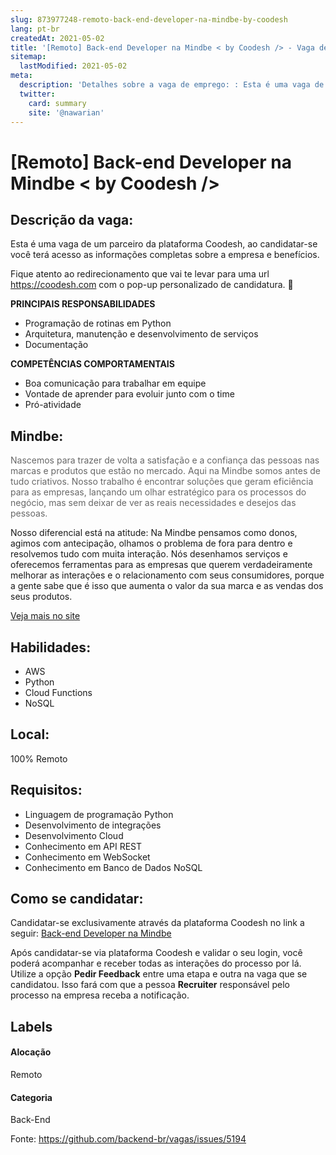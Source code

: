 ```yaml
---
slug: 873977248-remoto-back-end-developer-na-mindbe-by-coodesh
lang: pt-br
createdAt: 2021-05-02
title: '[Remoto] Back-end Developer na Mindbe < by Coodesh /> - Vaga de Emprego'
sitemap:
  lastModified: 2021-05-02
meta:
  description: 'Detalhes sobre a vaga de emprego: : Esta é uma vaga de um parceiro da plataforma Coodesh, ao candidatar-se você terá acesso as informações completas sobre a empresa e benefícios.  Fique atento ao redirecionamento que vai te levar para uma url https://coodesh.com com o pop-up personalizado de candidatura. :wave: <p><strong>PRINCIPAIS RESPONSABILIDADES</strong></p> <ul> <li>Programação de rotinas em Python</li> <li>Arquitetura, manutenção e desenvolvimento de serviços</li> <li>Documentação</li> </ul> <p></p> <p><strong>COMPETÊNCIAS COMPORTAMENTAIS</strong></p> <ul> <li>Boa comunicação para trabalhar em equipe</li> <li>Vontade de aprender para evoluir junto com o time</li> <li>Pró-atividade</li> </ul>'
  twitter:
    card: summary
    site: '@nawarian'
---
```


# [Remoto] Back-end Developer na Mindbe < by Coodesh />

## Descrição da vaga: 
Esta é uma vaga de um parceiro da plataforma Coodesh, ao candidatar-se você terá acesso as informações completas sobre a empresa e benefícios.


Fique atento ao redirecionamento que vai te levar para uma url https://coodesh.com com o pop-up personalizado de candidatura. :wave:
<p><strong>PRINCIPAIS RESPONSABILIDADES</strong></p>
<ul>
<li>Programação de rotinas em Python</li>
<li>Arquitetura, manutenção e desenvolvimento de serviços</li>
<li>Documentação</li>
</ul>
<p></p>
<p><strong>COMPETÊNCIAS COMPORTAMENTAIS</strong></p>
<ul>
<li>Boa comunicação para trabalhar em equipe</li>
<li>Vontade de aprender para evoluir junto com o time</li>
<li>Pró-atividade</li>
</ul>

## Mindbe: 
 <p><span style="color: rgba(0,0,0,0.6);background-color: rgb(255,255,255);font-size: 14px;font-family: -apple-system, system-ui, system-ui, "Segoe UI", Roboto, "Helvetica Neue", "Fira Sans", Ubuntu, Oxygen, "Oxygen Sans", Cantarell, "Droid Sans", "Apple Color Emoji", "Segoe UI Emoji", "Segoe UI Symbol", "Lucida Grande", Helvetica, Arial, sans-serif;">Nascemos para trazer de volta a satisfação e a confiança das pessoas nas marcas e produtos que estão no mercado. Aqui na Mindbe somos antes de tudo criativos. Nosso trabalho é encontrar soluções que geram eficiência para as empresas, lançando um olhar estratégico para os processos do negócio, mas sem deixar de ver as reais necessidades e desejos das pessoas. </p><p>Nosso diferencial está na atitude: Na Mindbe pensamos como donos, agimos com antecipação, olhamos o problema de fora para dentro e resolvemos tudo com muita interação. Nós desenhamos serviços e oferecemos ferramentas para as empresas que querem verdadeiramente melhorar as interações e o relacionamento com seus consumidores, porque a gente sabe que é isso que aumenta o valor da sua marca e as vendas dos seus produtos.</p><a href='https://coodesh.com/empresas/mindbe'>Veja mais no site</a>

 ## Habilidades: 
 - AWS 
- Python 
- Cloud Functions 
- NoSQL
## Local: 
 100% Remoto
## Requisitos: 
 - Linguagem de programação Python 
- Desenvolvimento de integrações 
- Desenvolvimento Cloud 
- Conhecimento em API REST 
- Conhecimento em WebSocket 
- Conhecimento em Banco de Dados NoSQL


## Como se candidatar:
Candidatar-se exclusivamente através da plataforma Coodesh no link a seguir: [Back-end Developer na Mindbe](https://coodesh.com/vagas/desenvolvedor-backend-194706?origin=github&modal=open)


Após candidatar-se via plataforma Coodesh e validar o seu login, você poderá acompanhar e receber todas as interações do processo por lá. Utilize a opção <b>Pedir Feedback</b> entre uma etapa e outra na vaga que se candidatou. Isso fará com que a pessoa <b>Recruiter</b> responsável pelo processo na empresa receba a notificação.
## Labels
#### Alocação
Remoto
#### Categoria
Back-End

Fonte: https://github.com/backend-br/vagas/issues/5194